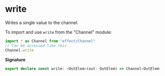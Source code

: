 # write

Writes a single value to the channel.

To import and use `write` from the "Channel" module:

```ts
import * as Channel from "effect/Channel"
// Can be accessed like this
Channel.write
```

**Signature**

```ts
export declare const write: <OutElem>(out: OutElem) => Channel<OutElem>
```
